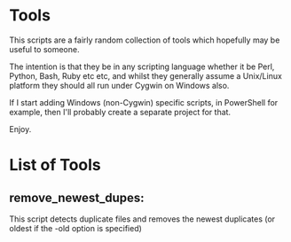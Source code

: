 Tools
=====


This scripts are a fairly random collection of tools which hopefully may be useful to someone.

The intention is that they be in any scripting language whether it be Perl, Python, Bash, Ruby etc etc,
and whilst they generally assume a Unix/Linux platform they should all run under Cygwin on Windows also.

If I start adding Windows (non-Cygwin) specific scripts, in PowerShell for example, then I'll probably create
a separate project for that.

Enjoy.


List of Tools
=============

remove_newest_dupes:
--------------------
This script detects duplicate files and removes the newest duplicates
  (or oldest if the -old option is specified)


